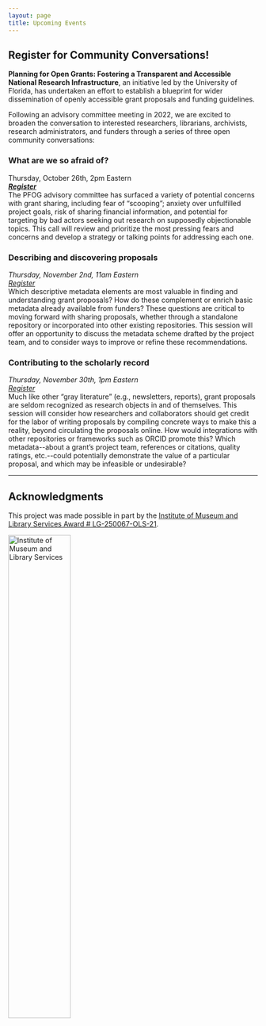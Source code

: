 ```yaml
---
layout: page
title: Upcoming Events
---
```


## Register for Community Conversations!
**Planning for Open Grants: Fostering a Transparent and Accessible National Research Infrastructure**, an initiative led by the University of Florida, has undertaken an effort to establish a blueprint for wider dissemination of openly accessible grant proposals and funding guidelines. 

Following an advisory committee meeting in 2022, we are excited to broaden the conversation to interested researchers, librarians, archivists, research administrators, and funders through a series of three open community conversations:

### What are we so afraid of?
Thursday, October 26th, 2pm Eastern  
***[Register](https://ufl.zoom.us/meeting/register/tJEtfu-qqjktHNWpLp63zKfe18qmcRylfq7A)***  
The PFOG advisory committee has surfaced a variety of potential concerns with grant sharing, including fear of “scooping”; anxiety over unfulfilled project goals, risk of sharing financial information, and potential for targeting by bad actors seeking out research on supposedly objectionable topics. This call will review and prioritize the most pressing fears and concerns and develop a strategy or talking points for addressing each one.

### Describing and discovering proposals
*Thursday, November 2nd, 11am Eastern*  
*[Register](https://ufl.zoom.us/meeting/register/tJAodOGprzwuHtxEBsP35Kqdcuk3mBIslVtb)*  
Which descriptive metadata elements are most valuable in finding and understanding grant proposals? How do these complement or enrich basic metadata already available from funders? These questions are critical to moving forward with sharing proposals, whether through a standalone repository or incorporated into other existing repositories. This session will offer an opportunity to discuss the metadata scheme drafted by the project team, and to consider ways to improve or refine these recommendations.

### Contributing to the scholarly record
*Thursday, November 30th, 1pm Eastern*  
*[Register](https://ufl.zoom.us/meeting/register/tJ0kcOiorD4jEtPM7MMliMkIqx9HoWTv61dp)*  
Much like other “gray literature” (e.g., newsletters, reports), grant proposals are seldom recognized as research objects in and of themselves. This session will consider how researchers and collaborators should get credit for the labor of writing proposals by compiling concrete ways to make this a reality, beyond circulating the proposals online. How would integrations with other repositories or frameworks such as ORCID promote this? Which metadata--about a grant’s project team, references or citations, quality ratings, etc.--could potentially demonstrate the value of a particular proposal, and which may be infeasible or undesirable?



---
## Acknowledgments

This project was made possible in part by the [Institute of Museum and Library Services Award # LG-250067-OLS-21](https://www.imls.gov/grants/awarded/lg-250067-ols-21). 

<img src = "assets/imls_logo_black.jpg" width = "50%" alt = "Institute of Museum and Library Services">
